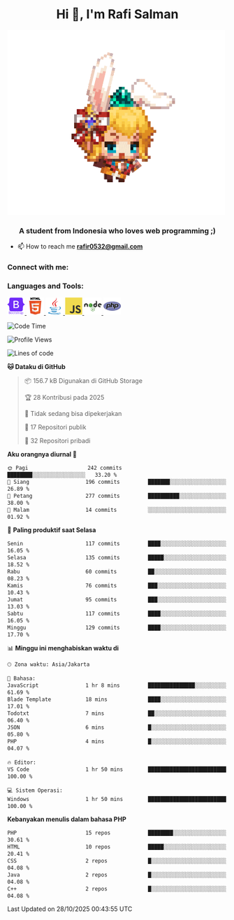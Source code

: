 <h1 align="center">Hi 👋, I'm Rafi Salman</h1>
<img src="img/lp.gif" /> 
<h3 align="center">A student from Indonesia who loves web programming ;)</h3>

- 📫 How to reach me **rafir0532@gmail.com**

<h3 align="left">Connect with me:</h3>
<p align="left">
</p>

<h3 align="left">Languages and Tools:</h3>
<p align="left"> <a href="https://getbootstrap.com" target="_blank" rel="noreferrer"> <img src="https://raw.githubusercontent.com/devicons/devicon/master/icons/bootstrap/bootstrap-plain-wordmark.svg" alt="bootstrap" width="40" height="40"/> </a> <a href="https://www.w3.org/html/" target="_blank" rel="noreferrer"> <img src="https://raw.githubusercontent.com/devicons/devicon/master/icons/html5/html5-original-wordmark.svg" alt="html5" width="40" height="40"/> </a> <a href="https://www.java.com" target="_blank" rel="noreferrer"> <img src="https://raw.githubusercontent.com/devicons/devicon/master/icons/java/java-original.svg" alt="java" width="40" height="40"/> </a> <a href="https://developer.mozilla.org/en-US/docs/Web/JavaScript" target="_blank" rel="noreferrer"> <img src="https://raw.githubusercontent.com/devicons/devicon/master/icons/javascript/javascript-original.svg" alt="javascript" width="40" height="40"/> </a> <a href="https://nodejs.org" target="_blank" rel="noreferrer"> <img src="https://raw.githubusercontent.com/devicons/devicon/master/icons/nodejs/nodejs-original-wordmark.svg" alt="nodejs" width="40" height="40"/> </a> <a href="https://www.php.net" target="_blank" rel="noreferrer"> <img src="https://raw.githubusercontent.com/devicons/devicon/master/icons/php/php-original.svg" alt="php" width="40" height="40"/> </a> </p>

<!--START_SECTION:waka-->
![Code Time](http://img.shields.io/badge/Code%20Time-680%20hrs%2048%20mins-blue)

![Profile Views](http://img.shields.io/badge/Profil%20dilihat-0-blue)

![Lines of code](https://img.shields.io/badge/Sejak%20Hello%20World%20aku%20telah%20menulis-2.0%20million%20baris%20kode-blue)

**🐱 Dataku di GitHub** 

> 📦 156.7 kB Digunakan di GitHub Storage 
 > 
> 🏆 28 Kontribusi pada 2025
 > 
> 🚫 Tidak sedang bisa dipekerjakan
 > 
> 📜 17 Repositori publik 
 > 
> 🔑 32 Repositori pribadi 
 > 
**Aku orangnya diurnal 🐤** 

```text
🌞 Pagi                   242 commits         ████████░░░░░░░░░░░░░░░░░   33.20 % 
🌆 Siang                  196 commits         ███████░░░░░░░░░░░░░░░░░░   26.89 % 
🌃 Petang                 277 commits         ██████████░░░░░░░░░░░░░░░   38.00 % 
🌙 Malam                  14 commits          ░░░░░░░░░░░░░░░░░░░░░░░░░   01.92 % 
```
📅 **Paling produktif saat Selasa** 

```text
Senin                    117 commits         ████░░░░░░░░░░░░░░░░░░░░░   16.05 % 
Selasa                   135 commits         █████░░░░░░░░░░░░░░░░░░░░   18.52 % 
Rabu                     60 commits          ██░░░░░░░░░░░░░░░░░░░░░░░   08.23 % 
Kamis                    76 commits          ███░░░░░░░░░░░░░░░░░░░░░░   10.43 % 
Jumat                    95 commits          ███░░░░░░░░░░░░░░░░░░░░░░   13.03 % 
Sabtu                    117 commits         ████░░░░░░░░░░░░░░░░░░░░░   16.05 % 
Minggu                   129 commits         ████░░░░░░░░░░░░░░░░░░░░░   17.70 % 
```


📊 **Minggu ini menghabiskan waktu di** 

```text
🕑︎ Zona waktu: Asia/Jakarta

💬 Bahasa: 
JavaScript               1 hr 8 mins         ███████████████░░░░░░░░░░   61.69 % 
Blade Template           18 mins             ████░░░░░░░░░░░░░░░░░░░░░   17.01 % 
Todotxt                  7 mins              ██░░░░░░░░░░░░░░░░░░░░░░░   06.40 % 
JSON                     6 mins              █░░░░░░░░░░░░░░░░░░░░░░░░   05.80 % 
PHP                      4 mins              █░░░░░░░░░░░░░░░░░░░░░░░░   04.07 % 

🔥 Editor: 
VS Code                  1 hr 50 mins        █████████████████████████   100.00 % 

💻 Sistem Operasi: 
Windows                  1 hr 50 mins        █████████████████████████   100.00 % 
```

**Kebanyakan menulis dalam bahasa PHP** 

```text
PHP                      15 repos            ████████░░░░░░░░░░░░░░░░░   30.61 % 
HTML                     10 repos            █████░░░░░░░░░░░░░░░░░░░░   20.41 % 
CSS                      2 repos             █░░░░░░░░░░░░░░░░░░░░░░░░   04.08 % 
Java                     2 repos             █░░░░░░░░░░░░░░░░░░░░░░░░   04.08 % 
C++                      2 repos             █░░░░░░░░░░░░░░░░░░░░░░░░   04.08 % 
```




 Last Updated on 28/10/2025 00:43:55 UTC
<!--END_SECTION:waka-->
